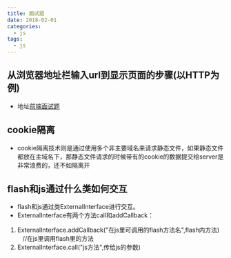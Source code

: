 ```yaml
---
title: 面试题
date: 2018-02-01
categories:
  - js
tags:
  - js
---
```

## 从浏览器地址栏输入url到显示页面的步骤(以HTTP为例)
- 地址[前端面试题](https://github.com/webSongNO1/FE-interview#%E5%89%8D%E7%AB%AF%E9%9C%80%E8%A6%81%E6%B3%A8%E6%84%8F%E5%93%AA%E4%BA%9Bseo)

## cookie隔离
- cookie隔离技术则是通过使用多个非主要域名来请求静态文件，如果静态文件都放在主域名下，那静态文件请求的时候带有的cookie的数据提交给server是非常浪费的，还不如隔离开

## flash和js通过什么类如何交互
- flash和js通过类ExternalInterface进行交互。
- ExternalInterface有两个方法call和addCallback：
1. ExternalInterface.addCallback("在js里可调用的flash方法名",flash内方法)       //在js里调用flash里的方法
2. ExternalInterface.call("js方法",传给js的参数)          